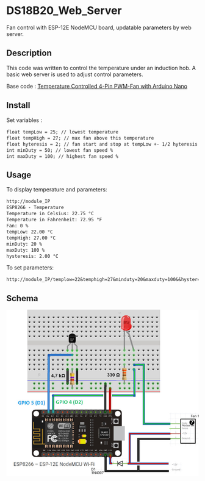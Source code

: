 # DS18B20_Web_Server
Fan control with ESP-12E NodeMCU board, updatable parameters by web server.

## Description
This code was written to control the temperature under an induction hob. A basic web server is used to adjust control parameters.

Base code : [Temperature Controlled 4-Pin PWM-Fan with Arduino Nano](https://github.com/mariuste/Fan_Temp_Control)

## Install
Set variables :

```
float tempLow = 25; // lowest temperature
float tempHigh = 27; // max fan above this temperature
float hyteresis = 2; // fan start and stop at tempLow +- 1/2 hyteresis
int minDuty = 50; // lowest fan speed %
int maxDuty = 100; // highest fan speed %
```

## Usage
To display temperature and parameters:

```
http://module_IP
ESP8266 - Temperature
Temperature in Celsius: 22.75 °C
Temperature in Fahrenheit: 72.95 °F
Fan: 0 %
tempLow: 22.00 °C
tempHigh: 27.00 °C
minDuty: 20 %
maxDuty: 100 %
hysteresis: 2.00 °C
```

To set parameters:

```
http://module_IP/templow=22&temphigh=27&minduty=20&maxduty=100&&hyster=2
```

## Schema
![](https://github.com/afer92/DS18B20_Web_Server/blob/main/images/Schema.jpg?raw=true)